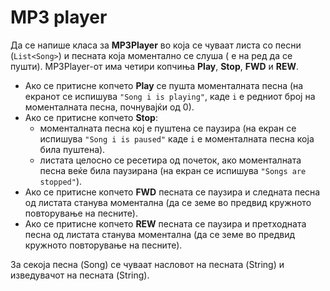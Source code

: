 # MP3 player

Да се напише класа за **MP3Player** во која се чуваат листа со песни (`List<Song>`) и песната која моментално се слуша (
е на ред да се пушти). MP3Player-от има четири копчиња **Play**, **Stop**, **FWD** и **REW**.

- Ако се притисне копчето **Play** се пушта моменталната песна (на екранот се испишува `"Song i is playing"`, каде `i` е
  редниот број на моменталната песна, почнувајќи од 0).
- Ако се притисне копчето **Stop**:
    - моменталната песна кој е пуштена се паузира (на екран се испишува `"Song i is paused"` каде `i` е моменталната
      песна која била пуштена).
    - листата целосно се ресетира од почеток, ако моменталната песна веќе била паузирана (на екран се
      испишува `"Songs are stopped"`).
- Ако се притисне копчето **FWD** песната се паузира и следната песна од листата станува моментална (да се земе во
  предвид кружното повторување на песните).
- Ако се притисне копчето **REW** песната се паузира и претходната песна од листата станува моментална (да се земе во
  предвид кружното повторување на песните).

За секоја песна (Song) се чуваат насловот на песната (String) и изведувачот на песната (String).
